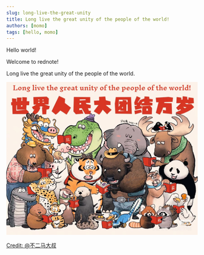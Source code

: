 ```yaml
---
slug: long-live-the-great-unity
title: Long live the great unity of the people of the world!
authors: [momo]
tags: [hello, momo]
---
```


Hello world! 

Welcome to rednote! 

Long live the great unity of the people of the world.

![long-live-the-great-unity.jpg](./long-live-the-great-unity.jpg)

[Credit: @不二马大叔](https://www.xiaohongshu.com/discovery/item/678b82a50000000016022f4c?source=webshare&xhsshare=pc_web&xsec_token=ABLFmKyXDTuLN6eHDSL1noHKiYYulg5RDJt4KaapFCFzA=&xsec_source=pc_share)

<!-- truncate -->



